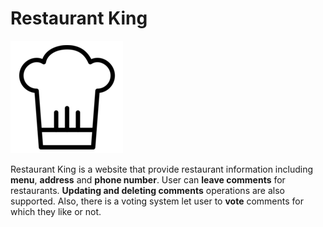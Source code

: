 # Restaurant King

![restaurant king](https://raw.githubusercontent.com/sharkezio/rk-web/master/static/favicons/apple-touch-icon.png "restaurant king")

Restaurant King is a website that provide restaurant information including **menu**, **address** and **phone number**. User can **leave comments** for restaurants. **Updating and deleting comments** operations are also supported. Also, there is a voting system let user to **vote** comments for which they like or not.
